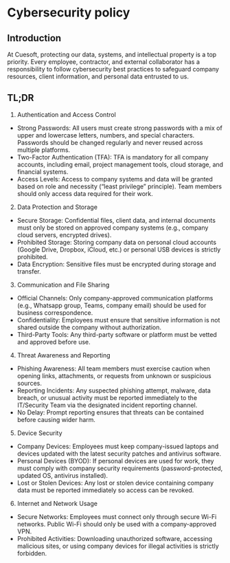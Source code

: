 # Cybersecurity policy


## Introduction

At Cuesoft, protecting our data, systems, and intellectual property is a top priority. Every employee, contractor, and external collaborator has a responsibility to follow cybersecurity best practices to safeguard company resources, client information, and personal data entrusted to us.

## TL;DR
1. Authentication and Access Control
* Strong Passwords: All users must create strong passwords with a mix of upper and lowercase letters, numbers, and special characters. Passwords should be changed regularly and never reused across multiple platforms.
* Two-Factor Authentication (TFA): TFA is mandatory for all company accounts, including email, project management tools, cloud storage, and financial systems.
* Access Levels: Access to company systems and data will be granted based on role and necessity (“least privilege” principle). Team members should only access data required for their work.
  
2. Data Protection and Storage
* Secure Storage: Confidential files, client data, and internal documents must only be stored on approved company systems (e.g., company cloud servers, encrypted drives).
* Prohibited Storage: Storing company data on personal cloud accounts (Google Drive, Dropbox, iCloud, etc.) or personal USB devices is strictly prohibited.
* Data Encryption: Sensitive files must be encrypted during storage and transfer.
  
3. Communication and File Sharing
* Official Channels: Only company-approved communication platforms (e.g., Whatsapp group, Teams, company email) should be used for business correspondence.
* Confidentiality: Employees must ensure that sensitive information is not shared outside the company without authorization.
* Third-Party Tools: Any third-party software or platform must be vetted and approved before use.
  
4. Threat Awareness and Reporting
* Phishing Awareness: All team members must exercise caution when opening links, attachments, or requests from unknown or suspicious sources.
* Reporting Incidents: Any suspected phishing attempt, malware, data breach, or unusual activity must be reported immediately to the IT/Security Team via the designated incident reporting channel.
* No Delay: Prompt reporting ensures that threats can be contained before causing wider harm.
  
5. Device Security
* Company Devices: Employees must keep company-issued laptops and devices updated with the latest security patches and antivirus software.
* Personal Devices (BYOD): If personal devices are used for work, they must comply with company security requirements (password-protected, updated OS, antivirus installed).
* Lost or Stolen Devices: Any lost or stolen device containing company data must be reported immediately so access can be revoked.
 
6. Internet and Network Usage
* Secure Networks: Employees must connect only through secure Wi-Fi networks. Public Wi-Fi should only be used with a company-approved VPN.
* Prohibited Activities: Downloading unauthorized software, accessing malicious sites, or using company devices for illegal activities is strictly forbidden.




